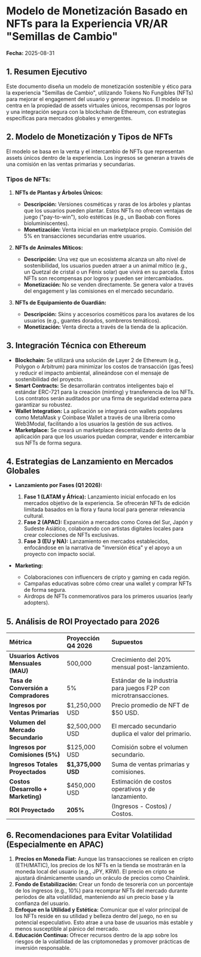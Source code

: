 # Modelo de Monetización Basado en NFTs para la Experiencia VR/AR "Semillas de Cambio"

**Fecha:** 2025-08-31

## 1. Resumen Ejecutivo

Este documento diseña un modelo de monetización sostenible y ético para la experiencia "Semillas de Cambio", utilizando Tokens No Fungibles (NFTs) para mejorar el engagement del usuario y generar ingresos. El modelo se centra en la propiedad de assets virtuales únicos, recompensas por logros y una integración segura con la blockchain de Ethereum, con estrategias específicas para mercados globales y emergentes.

## 2. Modelo de Monetización y Tipos de NFTs

El modelo se basa en la venta y el intercambio de NFTs que representan assets únicos dentro de la experiencia. Los ingresos se generan a través de una comisión en las ventas primarias y secundarias.

### Tipos de NFTs:

1.  **NFTs de Plantas y Árboles Únicos:**
    *   **Descripción:** Versiones cosméticas y raras de los árboles y plantas que los usuarios pueden plantar. Estos NFTs no ofrecen ventajas de juego ("pay-to-win"), solo estéticas (e.g., un Baobab con flores bioluminiscentes).
    *   **Monetización:** Venta inicial en un marketplace propio. Comisión del 5% en transacciones secundarias entre usuarios.

2.  **NFTs de Animales Míticos:**
    *   **Descripción:** Una vez que un ecosistema alcanza un alto nivel de sostenibilidad, los usuarios pueden atraer a un animal mítico (e.g., un Quetzal de cristal o un Fénix solar) que vivirá en su parcela. Estos NFTs son recompensas por logros y pueden ser intercambiados.
    *   **Monetización:** No se venden directamente. Se genera valor a través del engagement y las comisiones en el mercado secundario.

3.  **NFTs de Equipamiento de Guardián:**
    *   **Descripción:** Skins y accesorios cosméticos para los avatares de los usuarios (e.g., guantes dorados, sombreros temáticos).
    *   **Monetización:** Venta directa a través de la tienda de la aplicación.

## 3. Integración Técnica con Ethereum

-   **Blockchain:** Se utilizará una solución de Layer 2 de Ethereum (e.g., Polygon o Arbitrum) para minimizar los costos de transacción (gas fees) y reducir el impacto ambiental, alineándose con el mensaje de sostenibilidad del proyecto.
-   **Smart Contracts:** Se desarrollarán contratos inteligentes bajo el estándar ERC-721 para la creación (minting) y transferencia de los NFTs. Los contratos serán auditados por una firma de seguridad externa para garantizar su robustez.
-   **Wallet Integration:** La aplicación se integrará con wallets populares como MetaMask y Coinbase Wallet a través de una librería como Web3Modal, facilitando a los usuarios la gestión de sus activos.
-   **Marketplace:** Se creará un marketplace descentralizado dentro de la aplicación para que los usuarios puedan comprar, vender e intercambiar sus NFTs de forma segura.

## 4. Estrategias de Lanzamiento en Mercados Globales

-   **Lanzamiento por Fases (Q1 2026):**
    1.  **Fase 1 (LATAM y África):** Lanzamiento inicial enfocado en los mercados objetivo de la experiencia. Se ofrecerán NFTs de edición limitada basados en la flora y fauna local para generar relevancia cultural.
    2.  **Fase 2 (APAC):** Expansión a mercados como Corea del Sur, Japón y Sudeste Asiático, colaborando con artistas digitales locales para crear colecciones de NFTs exclusivas.
    3.  **Fase 3 (EU y NA):** Lanzamiento en mercados establecidos, enfocándose en la narrativa de "inversión ética" y el apoyo a un proyecto con impacto social.

-   **Marketing:**
    *   Colaboraciones con influencers de cripto y gaming en cada región.
    *   Campañas educativas sobre cómo crear una wallet y comprar NFTs de forma segura.
    *   Airdrops de NFTs conmemorativos para los primeros usuarios (early adopters).

## 5. Análisis de ROI Proyectado para 2026

| Métrica | Proyección Q4 2026 | Supuestos |
| :--- | :--- | :--- |
| **Usuarios Activos Mensuales (MAU)** | 500,000 | Crecimiento del 20% mensual post-lanzamiento. |
| **Tasa de Conversión a Compradores**| 5% | Estándar de la industria para juegos F2P con microtransacciones. |
| **Ingresos por Ventas Primarias** | $1,250,000 USD | Precio promedio de NFT de $50 USD. |
| **Volumen del Mercado Secundario** | $2,500,000 USD | El mercado secundario duplica el valor del primario. |
| **Ingresos por Comisiones (5%)** | $125,000 USD | Comisión sobre el volumen secundario. |
| **Ingresos Totales Proyectados** | **$1,375,000 USD** | Suma de ventas primarias y comisiones. |
| **Costos (Desarrollo + Marketing)** | $450,000 USD | Estimación de costos operativos y de lanzamiento. |
| **ROI Proyectado** | **205%** | (Ingresos - Costos) / Costos. |

## 6. Recomendaciones para Evitar Volatilidad (Especialmente en APAC)

1.  **Precios en Moneda Fiat:** Aunque las transacciones se realicen en cripto (ETH/MATIC), los precios de los NFTs en la tienda se mostrarán en la moneda local del usuario (e.g., JPY, KRW). El precio en cripto se ajustará dinámicamente usando un oráculo de precios como Chainlink.
2.  **Fondo de Estabilización:** Crear un fondo de tesorería con un porcentaje de los ingresos (e.g., 10%) para recomprar NFTs del mercado durante períodos de alta volatilidad, manteniendo así un precio base y la confianza del usuario.
3.  **Enfoque en la Utilidad y Estética:** Comunicar que el valor principal de los NFTs reside en su utilidad y belleza dentro del juego, no en su potencial especulativo. Esto atrae a una base de usuarios más estable y menos susceptible al pánico del mercado.
4.  **Educación Continua:** Ofrecer recursos dentro de la app sobre los riesgos de la volatilidad de las criptomonedas y promover prácticas de inversión responsable.
